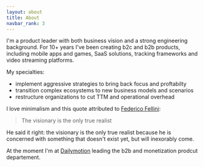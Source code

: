 ```yaml
---
layout: about
title: About
navbar_rank: 3
---
```

I'm a product leader with both business vision and a strong engineering background. For 10+ years I've been creating b2c and b2b products, including mobile apps and games, SaaS solutions, tracking frameworks and video streaming platforms.

My specialties:
- implement aggressive strategies to bring back focus and proftabilty
- transition complex ecosystems to new business models and scenarios
- restructure organizations to cut TTM and operational overhead

I love minimalism and this quote attributed to [Federico Fellini](https://en.wikipedia.org/wiki/Federico_Fellini):

> The visionary is the only true realist

He said it right: the visionary is the only true realist because he is concerned with something that doesn't exist yet, but will inexorably come.

At the moment I'm at [Dailymotion](https://www.dailymotion.com) leading the b2b and monetization prodcut departement.
